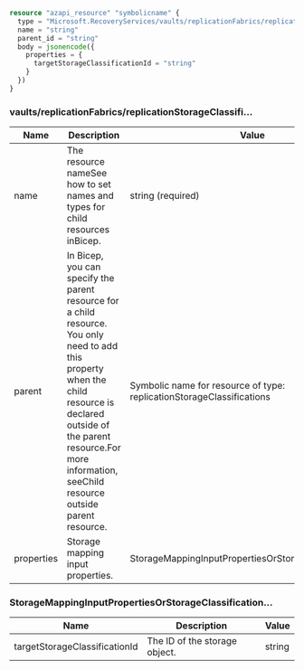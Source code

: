 ```terraform
resource "azapi_resource" "symbolicname" {
  type = "Microsoft.RecoveryServices/vaults/replicationFabrics/replicationStorageClassifications/replicationStorageClassificationMappings@2022-10-01"
  name = "string"
  parent_id = "string"
  body = jsonencode({
    properties = {
      targetStorageClassificationId = "string"
    }
  })
}

```

### vaults/replicationFabrics/replicationStorageClassifi...

| Name | Description | Value |
|-|-|-|
| name | The resource nameSee how to set names and types for child resources inBicep. | string (required) |
| parent | In Bicep, you can specify the parent resource for a child resource. You only need to add this property when the child resource is declared outside of the parent resource.For more information, seeChild resource outside parent resource. | Symbolic name for resource of type: replicationStorageClassifications |
| properties | Storage mapping input properties. | StorageMappingInputPropertiesOrStorageClassification... |


### StorageMappingInputPropertiesOrStorageClassification...

| Name | Description | Value |
|-|-|-|
| targetStorageClassificationId | The ID of the storage object. | string |


